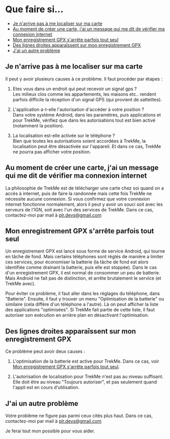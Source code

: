 # Que faire si...

* [Je n'arrive pas à me localiser sur ma carte](#je-narrive-pas-à-me-localiser-sur-ma-carte)
* [Au moment de créer une carte, j'ai un message qui me dit de vérifier ma connexion internet](#au-moment-de-créer-une-carte-jai-un-message-qui-me-dit-de-vérifier-ma-connexion-internet)
* [Mon enregistrement GPX s'arrête parfois tout seul](#mon-enregistrement-gpx-sarrête-parfois-tout-seul)
* [Des lignes droites apparaîssent sur mon enregistrement GPX](#des-lignes-droites-apparaîssent-sur-mon-enregistrement-gpx)
* [J'ai un autre problème](#jai-un-autre-problème)


## Je n'arrive pas à me localiser sur ma carte

Il peut y avoir plusieurs causes à ce problème. Il faut procéder par étapes :

1. Etes vous dans un endroit qui peut recevoir un signal gps ?\
Les milieux clos comme les appartements, les maisons etc.. rendent parfois difficile la réception 
d'un signal GPS (qui provient de sattelites).

2. L'application a-t-elle l'autorisation d'accéder à votre position ?\
Dans votre système Android, dans les paramètres, puis applications et pour TrekMe, vérifiez que 
dans les autorisations tout est bien activé (notamment la position).

3. La localisation est-elle activée sur le téléphone ?\
Bien que toutes les autorisations soient accordées à TrekMe, la localisation peut être désactivée 
sur l'appareil. Et dans ce cas, TrekMe ne pourra pas afficher votre position.


## Au moment de créer une carte, j'ai un message qui me dit de vérifier ma connexion internet

La philosophie de TrekMe est de télécharger une carte chez soi quand on a accès à internet, puis de 
faire la randonnée mais cette fois TrekMe ne nécessite aucune connexion.
Si vous confirmez que votre connexion internet fonctionne normalement, alors il peut y avoir un souci
soit avec les serveurs de l'IGN, soit avec l'un des services de TrekMe. Dans ce cas, contactez-moi
par mail à plr.devs@gmail.com

## Mon enregistrement GPX s'arrête parfois tout seul

Un enregistrement GPX est lancé sous forme de service Android, qui tourne en tâche de fond. 
Mais certains téléphones sont réglés de manière a limiter ces services, pour économiser la 
batterie (la tâche de fond est alors identifiée comme drainant la batterie, puis elle est stoppée).
Dans le cas d'un enregistrement GPX, il est normal de consommer un peu de batterie. Mais Android ne
fait pas de distinction, et arrête brutalement le service (et TrekMe avec).

Pour éviter ce problème, il faut aller dans les réglages du téléphone, dans "Batterie". Ensuite, il 
faut y trouver un menu "Optimisation de la batterie" ou similaire (cela diffère d'un téléphone a 
l'autre). Là on peut afficher la liste des applications "optimisées". Si TrekMe fait partie de cette liste, 
il faut autoriser son exécution en arrière plan en désactivant l'optimisation.

## Des lignes droites apparaîssent sur mon enregistrement GPX

Ce problème peut avoir deux causes :

1. L'optimisation de la batterie est active pour TrekMe. Dans ce cas, voir [Mon enregistrement GPX s'arrête parfois tout seul](#mon-enregistrement-gpx-sarrête-parfois-tout-seul).

2. L'autorisation de localisation pour TrekMe n'est pas au niveau suffisant. Elle doit être au niveau
"Toujours autoriser", et pas seulement quand l'appli est en cours d'utilisation.

## J'ai un autre problème

Votre problème ne figure pas parmi ceux cités plus haut. Dans ce cas, contactez-moi par mail à plr.devs@gmail.com

Je ferai tout mon possible pour vous aider.



